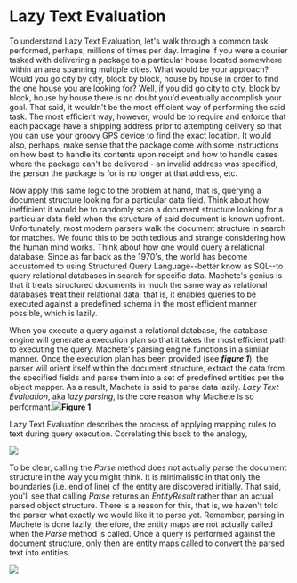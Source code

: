 # Lazy Text Evaluation

To understand Lazy Text Evaluation, let's walk through a common task performed, perhaps, millions of times per day. Imagine if you were a courier tasked with delivering a package to a particular house located somewhere within an area spanning multiple cities. What would be your approach? Would you go city by city, block by block, house by house in order to find the one house you are looking for? Well, if you did go city to city, block by block, house by house there is no doubt you'd eventually accomplish your goal. That said, it wouldn't be the most efficient way of performing the said task. The most efficient way, however, would be to require and enforce that each package have a shipping address prior to attempting delivery so that you can use your groovy GPS device to find the exact location. It would also, perhaps, make sense that the package come with some instructions on how best to handle its contents upon receipt and how to handle cases where the package can't be delivered - an invalid address was specified, the person the package is for is no longer at that address, etc.

Now apply this same logic to the problem at hand, that is, querying a document structure looking for a particular data field. Think about how inefficient it would be to randomly scan a document structure looking for a particular data field when the structure of said document is known upfront. Unfortunately, most modern parsers walk the document structure in search for matches. We found this to be both tedious and strange considering how the human mind works. Think about how one would query a relational database. Since as far back as the 1970's, the world has become accustomed to using Structured Query Language--better know as SQL--to query relational databases in search for specific data. Machete's genius is that it treats structured documents in much the same way as relational databases treat their relational data, that is, it enables queries to be executed against a predefined schema in the most efficient manner possible, which is lazily.

When you execute a query against a relational database, the database engine will generate a execution plan so that it takes the most efficient path to executing the query. Machete's parsing engine functions in a similar manner. Once the execution plan has been provided \(see _**figure 1**_\), the parser will orient itself within the document structure, extract the data from the specified fields and parse them into a set of predefined entities per the object mapper. As a result, Machete is said to parse data lazily. _Lazy Text Evaluation_, aka _lazy parsing_, is the core reason why Machete is so performant.![](/assets/LazyTextEvaluation1.png)**Figure 1**

Lazy Text Evaluation describes the process of applying mapping rules to text during query execution. Correlating this back to the analogy,

![](/assets/MacheteParsingEngine.png)

To be clear, calling the _Parse_ method does not actually parse the document structure in the way you might think. It is minimalistic in that only the boundaries \(i.e. end of line\) of the entity are discovered initially. That said, you'll see that calling _Parse_ returns an _EntityResult_ rather than an actual parsed object structure. There is a reason for this, that is, we haven't told the parser what exactly we would like it to parse yet. Remember, parsing in Machete is done lazily, therefore, the entity maps are not actually called when the _Parse_ method is called. Once a query is performed against the document structure, only then are entity maps called to convert the parsed text into entities.

![](/assets/LazyParsing.png)

